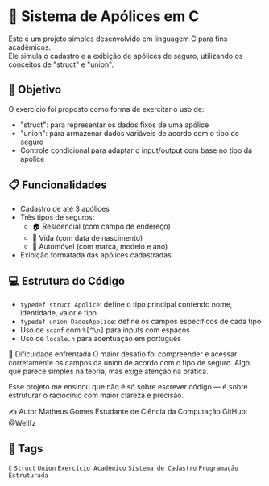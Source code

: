 # 💼 Sistema de Apólices em C

Este é um projeto simples desenvolvido em linguagem C para fins acadêmicos.  
Ele simula o cadastro e a exibição de apólices de seguro, utilizando os conceitos de "struct" e "union".

## 🧠 Objetivo

O exercício foi proposto como forma de exercitar o uso de:

- "struct": para representar os dados fixos de uma apólice
- "union": para armazenar dados variáveis de acordo com o tipo de seguro
- Controle condicional para adaptar o input/output com base no tipo da apólice

## 📋 Funcionalidades

- Cadastro de até 3 apólices
- Três tipos de seguros:
  - 🏠 Residencial (com campo de endereço)
  - 🧬 Vida (com data de nascimento)
  - 🚗 Automóvel (com marca, modelo e ano)
- Exibição formatada das apólices cadastradas

## 💻 Estrutura do Código

- `typedef struct Apolice`: define o tipo principal contendo nome, identidade, valor e tipo
- `typedef union DadosApolice`: define os campos específicos de cada tipo
- Uso de `scanf` com `%[^\n]` para inputs com espaços
- Uso de `locale.h` para acentuação em português

🤔 Dificuldade enfrentada
O maior desafio foi compreender e acessar corretamente os campos da union de acordo com o tipo de seguro.
Algo que parece simples na teoria, mas exige atenção na prática.

Esse projeto me ensinou que não é só sobre escrever código — é sobre estruturar o raciocínio com maior clareza e precisão.

✍️ Autor
Matheus Gomes
Estudante de Ciência da Computação
GitHub: @Wellfz

## 🧩 Tags

`C` `Struct` `Union` `Exercício Acadêmico` `Sistema de Cadastro` `Programação Estruturada`
